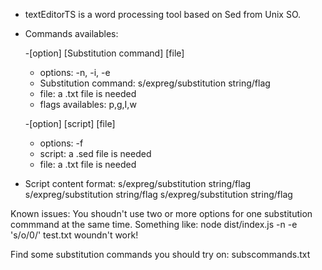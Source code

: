 + textEditorTS is a word processing tool based on Sed from Unix SO.

+ Commands availables: 

    -[option] [Substitution command] [file]
     * options: -n, -i, -e
     * Substitution command: s/expreg/substitution string/flag
     * file: a .txt file is needed
     * flags availables: p,g,I,w

    -[option] [script] [file]
     * options: -f
     * script: a .sed file is needed
     * file: a .txt file is needed

+ Script content format:
    s/expreg/substitution string/flag
    s/expreg/substitution string/flag
    s/expreg/substitution string/flag

Known issues:
    You shoudn't use two or more options for one substitution commmand at the same time.
    Something like: node dist/index.js -n -e 's/o/0/' test.txt woundn't work!

Find some substitution commands you should try on: subscommands.txt
